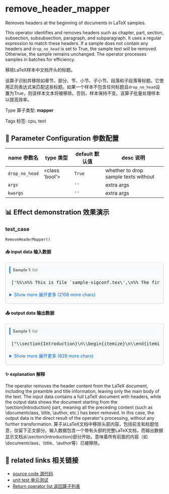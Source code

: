 # remove_header_mapper

Removes headers at the beginning of documents in LaTeX samples.

This operator identifies and removes headers such as chapter, part, section, subsection, subsubsection, paragraph, and subparagraph. It uses a regular expression to match these headers. If a sample does not contain any headers and `drop_no_head` is set to True, the sample text will be removed. Otherwise, the sample remains unchanged. The operator processes samples in batches for efficiency.

移除LaTeX样本中文档开头的标题。

该算子识别并移除如章节、部分、节、小节、子小节、段落和子段落等标题。它使用正则表达式来匹配这些标题。如果一个样本不包含任何标题且`drop_no_head`设置为True，则该样本文本将被移除。否则，样本保持不变。该算子批量处理样本以提高效率。

Type 算子类型: **mapper**

Tags 标签: cpu, text

## 🔧 Parameter Configuration 参数配置
| name 参数名 | type 类型 | default 默认值 | desc 说明 |
|--------|------|--------|------|
| `drop_no_head` | <class 'bool'> | `True` | whether to drop sample texts without |
| `args` |  | `''` | extra args |
| `kwargs` |  | `''` | extra args |

## 📊 Effect demonstration 效果演示
### test_case
```python
RemoveHeaderMapper()
```

#### 📥 input data 输入数据
<div class="sample-card" style="border:1px solid #ddd; padding:12px; margin:8px 0; border-radius:6px; background:#fafafa; box-shadow:0 1px 3px rgba(0,0,0,0.1);"><div class="sample-header" style="background:#f8f9fa; padding:4px 8px; margin-bottom:6px; border-radius:3px; font-size:0.9em; color:#666; border-left:3px solid #007acc;"><strong>Sample 1:</strong> list</div><pre style="padding:6px; background:#f6f8fa; border-radius:4px; overflow-x:auto; white-space:pre; word-wrap:normal;">[&#x27;%%\n%% This is file `sample-sigconf.tex\&#x27;,\n%% The first command in your LaTeX source must be the \\documentclass command.\n\\documentclass[sigconf,review,anonymous]{acmart}\n%% NOTE that a single column version is required for \n%% submission and peer review. This can be done by changing\n\\input{math_commands.tex}\n%% end of the preamble, start of the body of the document source.\n\\begin{document}\n%% The &quot;title&quot; command has an optional parameter,\n\\title{Hierarchical Cross Contrastive Learning of Visual Representations}\n%%\n%% The &quot;author&quot; command and its associated commands are used t...</pre><details style='margin:6px 0;'><summary style='cursor:pointer; color:#0366d6;'>Show more 展开更多 (2108 more chars)</summary><pre style="padding:6px; background:#f6f8fa; border-radius:4px; overflow-x:auto; white-space:pre; word-wrap:normal;">[&#x27;%%\n%% This is file `sample-sigconf.tex\&#x27;,\n%% The first command in your LaTeX source must be the \\documentclass command.\n\\documentclass[sigconf,review,anonymous]{acmart}\n%% NOTE that a single column version is required for \n%% submission and peer review. This can be done by changing\n\\input{math_commands.tex}\n%% end of the preamble, start of the body of the document source.\n\\begin{document}\n%% The &quot;title&quot; command has an optional parameter,\n\\title{Hierarchical Cross Contrastive Learning of Visual Representations}\n%%\n%% The &quot;author&quot; command and its associated commands are used to define\n%% the authors and their affiliations.\n\\author{Hesen Chen}\n\\affiliation{%\n  \\institution{Alibaba Group}\n  \\city{Beijing}\n  \\country{China}}\n\\email{hesen.chs@alibaba-inc.com}\n%% By default, the full list of authors will be used in the page\n\\begin{abstract}The rapid\n\\end{abstract}\n\\begin{CCSXML}\n\\ccsdesc[500]{Computing methodologies~Image representations}\n%% Keywords. The author(s) should pick words that accurately describe\n\\keywords{self-supervised,  ontrastive Learning, hierarchical projection, cross-level}\n%% page.\n\\begin{teaserfigure}\n\\end{teaserfigure}\n%% This command processes the author and affiliation and title\n\\maketitle\n\\section{Introduction}\n\\begin{itemize}\n\\end{itemize}\n\\section{Related Work}\n\\label{gen_inst} Self-supervised\n\\section{Method}\n\\label{method}In this section,\n\\subsection{Framework} kkk\n\\subsection{Cross Contrastive Loss}\nSince $\\sZ^n$ are extracted\n\\subsection{Implementation details}\n\\textbf{Image augmentations} We use\n\\textbf{Architecture} We use\n\\textbf{Optimization} We adapt \n\\section{Experiments}\n\\label{experiments}In this section\n\\subsection{Linear and Semi-Supervised Evaluations on ImageNet}\n\\textbf{Linear evaluation on ImageNet} We firs\n\\textbf{Semi-supervised learning on ImageNet} We simply\n\\subsection{Transfer to other datasets and tasks}\n\\textbf{Image classification with fixed features} We follow\n\\section{Ablations} We present\n\\subsection{Influence of hierarchical projection head and cross contrastive loss} get out\n\\subsection{Levels and depth of projector network}\n\\end{center}\n\\caption{\\label{figure3} \\textbf{Different way of cross-correlation on 3 level hierarchical projection head.} \&#x27;=\&#x27; denotes stop gradient.}\n\\end{figure}\n\\subsection{Analyze of} In this\n\\textbf{Similarity between} Using SimSiam\n\\textbf{Feature similarity} We extracted\n\\section{Conclusion}\nWe propose HCCL\n\\clearpage\n\\bibliographystyle{ACM-Reference-Format}\n\\bibliography{sample-base}\n\\end{document}\n\\endinput\n%%\n%% End of file `sample-sigconf.tex\&#x27;.\n&#x27;]</pre></details></div>

#### 📤 output data 输出数据
<div class="sample-card" style="border:1px solid #ddd; padding:12px; margin:8px 0; border-radius:6px; background:#fafafa; box-shadow:0 1px 3px rgba(0,0,0,0.1);"><div class="sample-header" style="background:#f8f9fa; padding:4px 8px; margin-bottom:6px; border-radius:3px; font-size:0.9em; color:#666; border-left:3px solid #007acc;"><strong>Sample 1:</strong> list</div><pre style="padding:6px; background:#f6f8fa; border-radius:4px; overflow-x:auto; white-space:pre; word-wrap:normal;">[&quot;\\section{Introduction}\n\\begin{itemize}\n\\end{itemize}\n\\section{Related Work}\n\\label{gen_inst} Self-supervised\n\\section{Method}\n\\label{method}In this section,\n\\subsection{Framework} kkk\n\\subsection{Cross Contrastive Loss}\nSince $\\sZ^n$ are extracted\n\\subsection{Implementation details}\n\\textbf{Image augmentations} We use\n\\textbf{Architecture} We use\n\\textbf{Optimization} We adapt \n\\section{Experiments}\n\\label{experiments}In this section\n\\subsection{Linear and Semi-Supervised Evaluations on ImageNet}\n\\textbf{Linear evaluation on ImageNet} We firs\n\\textbf{Semi...</pre><details style='margin:6px 0;'><summary style='cursor:pointer; color:#0366d6;'>Show more 展开更多 (828 more chars)</summary><pre style="padding:6px; background:#f6f8fa; border-radius:4px; overflow-x:auto; white-space:pre; word-wrap:normal;">[&quot;\\section{Introduction}\n\\begin{itemize}\n\\end{itemize}\n\\section{Related Work}\n\\label{gen_inst} Self-supervised\n\\section{Method}\n\\label{method}In this section,\n\\subsection{Framework} kkk\n\\subsection{Cross Contrastive Loss}\nSince $\\sZ^n$ are extracted\n\\subsection{Implementation details}\n\\textbf{Image augmentations} We use\n\\textbf{Architecture} We use\n\\textbf{Optimization} We adapt \n\\section{Experiments}\n\\label{experiments}In this section\n\\subsection{Linear and Semi-Supervised Evaluations on ImageNet}\n\\textbf{Linear evaluation on ImageNet} We firs\n\\textbf{Semi-supervised learning on ImageNet} We simply\n\\subsection{Transfer to other datasets and tasks}\n\\textbf{Image classification with fixed features} We follow\n\\section{Ablations} We present\n\\subsection{Influence of hierarchical projection head and cross contrastive loss} get out\n\\subsection{Levels and depth of projector network}\n\\end{center}\n\\caption{\\label{figure3} \\textbf{Different way of cross-correlation on 3 level hierarchical projection head.} &#x27;=&#x27; denotes stop gradient.}\n\\end{figure}\n\\subsection{Analyze of} In this\n\\textbf{Similarity between} Using SimSiam\n\\textbf{Feature similarity} We extracted\n\\section{Conclusion}\nWe propose HCCL\n\\clearpage\n\\bibliographystyle{ACM-Reference-Format}\n\\bibliography{sample-base}\n\\end{document}\n\\endinput\n%%\n%% End of file `sample-sigconf.tex&#x27;.\n&quot;]</pre></details></div>

#### ✨ explanation 解释
The operator removes the header content from the LaTeX document, including the preamble and title information, leaving only the main body of the text. The input data contains a full LaTeX document with headers, while the output data shows the document starting from the \section{Introduction} part, meaning all the preceding content (such as \documentclass, \title, \author, etc.) has been removed. In this case, the output data is the direct result of the operator's processing, without any further transformation.
算子从LaTeX文档中移除头部内容，包括前言和标题信息，仅留下正文部分。输入数据包含一个带有头部的完整LaTeX文档，而输出数据显示文档从\section{Introduction}部分开始，意味着所有前面的内容（如\documentclass、\title、\author等）已被移除。


## 🔗 related links 相关链接
- [source code 源代码](../../../data_juicer/ops/mapper/remove_header_mapper.py)
- [unit test 单元测试](../../../tests/ops/mapper/test_remove_header_mapper.py)
- [Return operator list 返回算子列表](../../Operators.md)